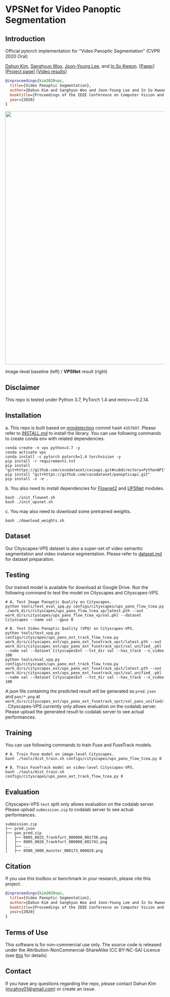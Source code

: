 
# VPSNet for Video Panoptic Segmentation

## Introduction
Official pytorch implementation for "Video Panoptic Segmentation" (CVPR 2020 Oral)

[Dahun Kim](https://mcahny.github.io/), [Sanghyun Woo](https://sites.google.com/view/sanghyunwoo/), [Joon-Young Lee](https://joonyoung-cv.github.io/), and [In So Kweon](https://rcv.kaist.ac.kr).
[[Paper](https://arxiv.org/abs/1905.01639)] [[Project page](https://sites.google.com/view/deepvinet/)] [[Video results](https://youtu.be/RtThGNTvkjY)]  

```bibtex
@inproceedings{kim2020vps,
  title={Video Panoptic Segmentation},
  author={Dahun Kim and Sanghyun Woo and Joon-Young Lee and In So Kweon},
  booktitle={Proceedings of the IEEE Conference on Computer Vision and Pattern Recognition},
  year={2020}
}
```

<img src="./image/panoptic_pair_240.gif" width="800"> 

Image-level baseline (left) / **VPSNet** result (right)

## Disclaimer
This repo is tested under Python 3.7, PyTorch 1.4 and mmcv==0.2.14.

## Installation
a. This repo is built based on [mmdetection](https://github.com/open-mmlab/mmdetection) commit hash `4357697`. Please refer to [INSTALL.md](INSTALL.md) to install the library.
You can use following commands to create conda env with related dependencies.
```
conda create -n vps python=3.7 -y
conda activate vps
conda install -c pytorch pytorch=1.4 torchvision -y
pip install -r requirements.txt
pip install "git+https://github.com/cocodataset/cocoapi.git#subdirectory=PythonAPI"
pip install "git+https://github.com/cocodataset/panopticapi.git"
pip install -v -e . 

```
b. You also need to install dependencies for [Flownet2](https://github.com/NVIDIA/flownet2-pytorch) and [UPSNet](https://github.com/uber-research/UPSNet) modules. 
```
bash ./init_flownet.sh
bash ./init_upsnet.sh
```

c. You may also need to download some pretrained weights.
```
bash ./download_weights.sh
```

## Dataset
Our Cityscapes-VPS dataset is also a super-set of video semantic segmentation and video instance segmentation.
Please refer to [dataset.md](docs/dataset.md) for dataset preparation.


## Testing
Our trained model is available for download at Google Drive. Run the following command to test the model on Cityscapes and Cityscapes-VPS.
```
# A. Test Image Panoptic Quality on Cityacapes.
python tools/test_eval_ipq.py configs/cityscapes/ups_pano_flow_tcea.py ./work_dirs/cityscapes/ups_pano_flow_tcea_vp/latest.pth --out work_dirs/cityscapes/ups_pano_flow_tcea_vp/val.pkl --dataset Cityscapes --name val --gpus 0

# B. Test Video Panoptic Quality (VPQ) on Cityscapes-VPS.
python tools/test_vpq.py configs/cityscapes/ups_pano_ext_track_flow_tcea.py work_dirs/cityscapes_ext/ups_pano_ext_fusetrack_vpct/latest.pth --out work_dirs/cityscapes_ext/ups_pano_ext_fusetrack_vpct/val_unified_.pkl --name val --dataset CityscapesExt --txt_dir val --has_track --n_video 100
python tools/eval_vpq.py configs/cityscapes/ups_pano_ext_track_flow_tcea.py work_dirs/cityscapes_ext/ups_pano_ext_fusetrack_vpct/latest.pth --out work_dirs/cityscapes_ext/ups_pano_ext_fusetrack_vpct/val_unified_.pkl --name val --dataset CityscapesExt --txt_dir val --has_track --n_video 100
```
A json file containing the predicted result will be generated as `pred.json` and `pan/*.png` at  `work_dirs/cityscapes_ext/ups_pano_ext_fusetrack_vpct/val_pans_unified/`. Cityscapes-VPS currently only allows evaluation on the codalab server. Please upload the generated result to codalab server to see actual performances.


## Training
You can use following commands to train Fuse and FuseTrack models.
```
# A. Train Fuse model on image-level Cityscapes.
bash ./tools/dist_train.sh configs/cityscapes/ups_pano_flow_tcea.py 8

# B. Train FuseTrack model on video-level Cityscapes-VPS.
bash ./tools/dist_train.sh configs/cityscapes/ups_pano_ext_track_flow_tcea.py 8
```

## Evaluation
Cityscapes-VPS `test` split only allows evaluation on the codalab server. Please upload `submission.zip` to codalab server to see actual performances.

```
submission.zip
├── pred.json
├── pan_pred.zip
│   ├── 0005_0025_frankfurt_000000_001736.png
│   ├── 0005_0026_frankfurt_000000_001741.png
│   ├── ...
│   ├── 0500_3000_munster_000173_000029.png
```

## Citation

If you use this toolbox or benchmark in your research, please cite this project.

```bibtex
@inproceedings{kim2020vps,
  title={Video Panoptic Segmentation},
  author={Dahun Kim and Sanghyun Woo and Joon-Young Lee and In So Kweon},
  booktitle={Proceedings of the IEEE Conference on Computer Vision and Pattern Recognition},
  year={2020}
}
```
## Terms of Use

This software is for non-commercial use only.
The source code is released under the Attribution-NonCommercial-ShareAlike (CC BY-NC-SA) Licence
(see [this](https://creativecommons.org/licenses/by-nc-sa/4.0/legalcode) for details)

## Contact

If you have any questions regarding the repo, please contact Dahun Kim (mcahny01@gmail.com) or create an issue.
